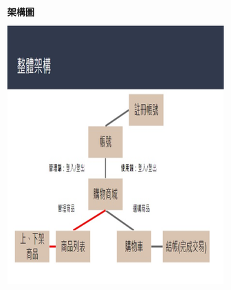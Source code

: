 架構圖
-------------------------------------------------------------------

<img src="https://github.com/tank11110/young/blob/master/PHP%E8%88%87MYSQL/%E5%9C%96%E7%89%87/MySQL_1.jpg" height="600" width="1000">

